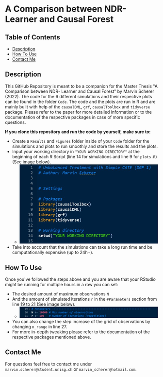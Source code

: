 # A Comparison between NDR-Learner and Causal Forest

## Table of Contents  
* [Description](#description)
* [How To Use](#how-to-use)
* [Contact Me](#contact-me)

## Description

This GitHub Repository is meant to be a companion for the Master Thesis "A Comparison between NDR- Learner and Causal Forest" by Marvin Scherer (2022). The code for the 6 different simulations and their respective plots can be found in the folder `Code`. The code and the plots are run in R and are mainly built with help of the `causalDML`, `grf`, `causalToolbox` and `tidyverse` package. Please refer to the paper for more detailed information or to the documentation of the respective packages in case of more specific questions.


**If you clone this repository and run the code by yourself, make sure to:**

- Create a `Results` and `Figures` folder inside of your `Code` folder for the simulations and plots to run smoothly and store the results and the plots.
- Input your working directory in `"YOUR WORKING DIRECTORY"` at the beginning of each R Script (line 14 for simulations and line 9 for `plots.R`) (See image below).
    - ![](https://github.com/marvinscherer/dml-comparison/blob/main/Code/Figures/YOUR_WORKING_DIRECTORY.jpg)
- Take into account that the simulations can take a long run time and be computationally expensive (up to 24h+).

## How To Use

Once you've followed the steps above and you are aware that your RStudio might be running for multiple hours in a row you can set:
- The desired amount of maximum observations `N` 
- And the amount of simulated iterations `r` in the `#Parameters` section from line 19 to 21 (See image below).
    - ![](https://github.com/marvinscherer/dml-comparison/blob/main/Code/Figures/parameters.jpg)
- You can also change the step increase of the grid of observations by changing `n_range` in line 27.
- For more in-depth tweaking please refer to the documentation of the respective packages mentioned above.

## Contact Me 
For questions feel free to contact me under `marvin.scherer@student.unisg.ch` or `marvin_scherer@hotmail.com`.